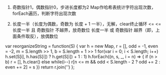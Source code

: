1. 奇数指针1，偶数指针0，步进长度都为2 Map作哈希表统计字符出现次数，forEach遍历，判断字符出现次数

2. 长度一半（长度为偶数，奇数为 长度 + 1 一半），无解，clear终止循环 
<= 
<= 长度一半 且 奇数指针 不越界，放奇数位 长度一半 或 奇数指针 越界（即，上面条件取反），放偶数位

var reorganizeString = function(S) {
    var h = new Map, r = [], odd = -1, even = -2, m = S.length >> 1, b = S.length + 1 >> 1
    for(var i = 0; i < S.length; i++) h.set(S[i], h.has(S[i]) ? h.get(S[i]) + 1 : 1)
    h.forEach((n, s, _, i = n) => {
        if (n > b) r = [], h.clear()
        else while(i--) r[n <= m && odd < S.length - 2 ? odd += 2 : even += 2] = s
    })
    return r.join('')
};